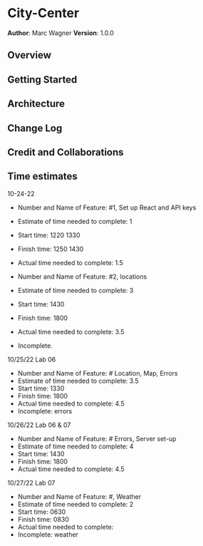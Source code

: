 # City-Center

**Author**:  Marc Wagner
**Version**:  1.0.0

## Overview

## Getting Started

## Architecture

## Change Log

## Credit and Collaborations

## Time estimates

10-24-22

- Number and Name of Feature:  #1, Set up React and API keys
- Estimate of time needed to complete:  1
- Start time:  1220 1330
- Finish time:  1250 1430
- Actual time needed to complete:  1.5

- Number and Name of Feature:  #2, locations
- Estimate of time needed to complete:  3
- Start time:  1430
- Finish time:  1800
- Actual time needed to complete:  3.5
- Incomplete.

10/25/22 Lab 06

- Number and Name of Feature:  # Location, Map, Errors
- Estimate of time needed to complete:  3.5
- Start time:  1330
- Finish time:  1800
- Actual time needed to complete:  4.5
- Incomplete: errors

10/26/22 Lab 06 & 07

- Number and Name of Feature:  # Errors, Server set-up
- Estimate of time needed to complete:  4
- Start time:  1430
- Finish time:  1800
- Actual time needed to complete:  4.5

10/27/22 Lab 07

- Number and Name of Feature:  #, Weather
- Estimate of time needed to complete:  2
- Start time:  0630
- Finish time:  0830
- Actual time needed to complete:  
- Incomplete: weather
